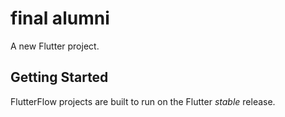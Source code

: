 # final alumni

A new Flutter project.

## Getting Started

FlutterFlow projects are built to run on the Flutter _stable_ release.
